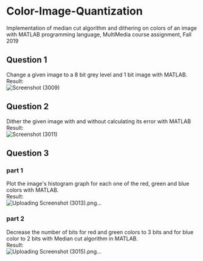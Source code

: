 # Color-Image-Quantization
Implementation of median cut algorithm and dithering on colors of an image with MATLAB programming language, MultiMedia course assignment, Fall 2019 <br/>
## Question 1
Change a given image to a 8 bit grey level and 1 bit image with MATLAB. <br/>
Result: <br/>
![Screenshot (3009)](https://user-images.githubusercontent.com/38253772/149283751-23d6a8e4-b698-4ad3-93ed-56d04c9baa34.png)
## Question 2
Dither the given image with and without calculating its error with MATLAB<br/>
Result: <br/>
![Screenshot (3011)](https://user-images.githubusercontent.com/38253772/149284668-56c9f360-4e11-465c-bc53-d40a3c726d2c.png)
## Question 3
### part 1
Plot the image's histogram graph for each one of the red, green and blue colors with MATLAB.<br/>
Result:<br/>
![Uploading Screenshot (3013).png…]()
### part 2
Decrease the number of bits for red and green colors to 3 bits and for blue color to 2 bits with Median cut algorithm in MATLAB.<br/>
Result:<br/>
![Uploading Screenshot (3015).png…]()
